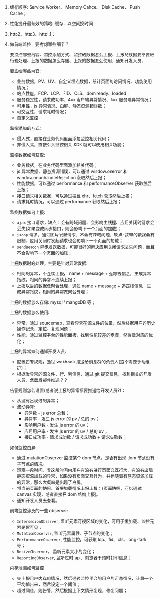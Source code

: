 1. 缓存顺序: Service Worker、 Memory Cahce、 Disk Cache、 Push Cache；

2. 性能提升最有效的策略: 缓存，以空间换时间

3. http2、http3、http1.1；

4. 做前端监控，要考虑哪些细节？

    要监控哪些内容、监控添加方式、监控的数据怎么上报、上报的数据要不要进行预处理、上报的数据怎么存储、上报的数据怎么使用、通知开发人员、

    要监控哪些内容:
    - 业务数据，PV、UV、自定义埋点数据，统计页面的访问情况、功能使用情况；
    - 站点性能，FCP、LCP、FID、CLS、dom ready、loaded；
    - 服务稳定性，请求成功率、4xx 客户端异常情况、5xx 服务端异常情况；
    - 可用性，js 异常情况、白屏、静态资源错误数；
    - 可交互性，请求耗时情况；
    - 自定义监控

    监控添加的方式:
    - 侵入式，直接在业务代码里面添加监控相关代码；
    - 非侵入式，直接引入监控相关 SDK 就可以使用相关功能；

    监控数据如何获取:
    - 业务数据，在业务代码里面添加相关代码；
    - js 异常数据、静态资源错误，可以通过 window.onerror 和 window.onunhandleRejection 获取然后上报；
    - 性能数据，可以通过 performance 和 performanceObserver 获取然后上报；
    - 接口请求相关数据，可以通过拦截 xhr、fetch 获取然后上报；
    - 请求耗时情况，可以通过 performance 获取然后上报；

    监控数据如何上报:
    - `ajax` 接口请求，缺点：会有跨域问题、会影响主线程、应用关闭时请求会丢失(如果变成同步接口，则会影响下一个页面的加载)；
    - `jsonp` 请求，通过图片发起请求，不会有跨域问题，缺点: 携带的数据会有限制、应用关闭时发起请求也会影响下一个页面的加载；
    - `sendBeacon` 异步发送数据，可能很好的解决应用关闭请求丢失问题，而且不会影响下一个页面的加载；


    上报数据时的处理，主要是针对异常数据:
    - 相同的异常，不连续上报， name + message + 追踪栈信息，生成异常指纹，相同的异常不连续上报；
    - 上报以后的数据做聚合处理，通过 name + message + 追踪栈信息，生成异常指纹，相同的异常做聚合处理；

    上报的数据怎么存储: mysql / mangoDB 等；

    上报的数据怎么使用:
    - 异常，通过 sourcemap，查看异常在源文件的位置，然后根据用户的历史操作记录，定位、复现问题；
    - 性能，通过监控平台的性能面板，找到性能较差的步骤，然后做对应的优化；

    上报的异常如何通知开发人员:
    - 配置告警规则，通过 webhook 推送给消息群的负责人(这个需要手动维护)；
    - 根据发异常的源文件、行、列信息，通过 git 提交信息，找到相关的开发人员，然后发邮件推送？？

    告警规则怎么设置(或者说上报的异常都要推送给开发人员?)：
    - 从没有出现过的异常；
    - 波动异常:
      - 异常数 - js error 总和；
      - 异常率 - 发生 js error 的 pv / 总的 pv；
      - 影响用户数 - 发生 js error 的 uv；
      - 应用用户率 - 发生 js error 的 uv / 总的 uv；
      - 接口成功率 - 请求成功数 / 请求成功数 + 请求失败数；

    如何监控白屏:
    - 通过 mutationObserver 监控某个 dom 节点，是否有出现 dom 节点没有子节点的情况。
    - 观察一段时间，看这段时间内用户有没有进行页面交互行为，有没有出现静态资源加载的异常，如果没有页面交互行为，并伴随着有静态资源加载的异常，那么大概率是出现了白屏。
    - 将当前页面的快照、首屏加载情况上报上报；(页面快照，可以通过 canvas 实现，或者直接把 dom 结构上报)。
    - 通知开发人员去查看。

    前端监控涉及的一些 observer:
    - `IntersecionObserver`, 监听元素可视区域的变化，可用于懒加载、监控元素是否可见；
    - `MutationObserver`, 监听元素属性、子节点的变化；
    - `PerformmanceObserver`, 性能监控，可获取 lcp、fid、cls、long-task 等；
    - `ResizeObserver`， 监听元素大小的变化；
    - `ReportingObserver`, 监听过时 api、浏览器干预时打印信息；

    内存泄漏如何监控
    - 先上报用户内存的情况，然后通过监控平台的用户的汇总情况，计算一个平均值出来，然后设定一个阈值；
    - 超过阈值，则告警，然后根据上下文情形复现，修复问题；


















